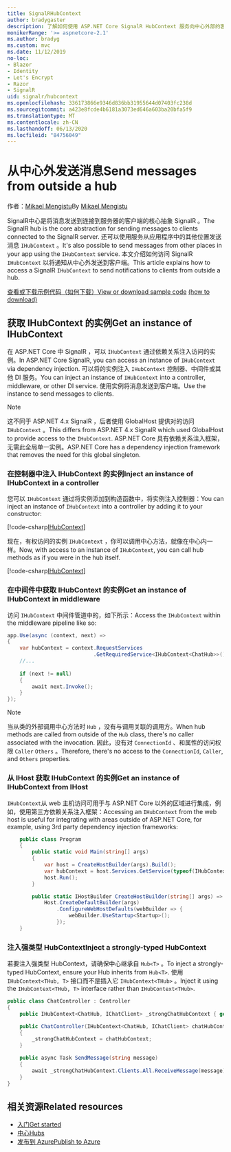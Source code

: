 ```yaml
---
title: SignalRHubContext
author: bradygaster
description: 了解如何使用 ASP.NET Core SignalR HubContext 服务向中心外部的客户端发送通知。
monikerRange: '>= aspnetcore-2.1'
ms.author: bradyg
ms.custom: mvc
ms.date: 11/12/2019
no-loc:
- Blazor
- Identity
- Let's Encrypt
- Razor
- SignalR
uid: signalr/hubcontext
ms.openlocfilehash: 336173866e9346d836bb31955644d07403fc238d
ms.sourcegitcommit: a423e8fcde4b6181a3073ed646a603ba20bfa5f9
ms.translationtype: MT
ms.contentlocale: zh-CN
ms.lasthandoff: 06/13/2020
ms.locfileid: "84756049"
---
```

# <a name="send-messages-from-outside-a-hub"></a><span data-ttu-id="c28d1-103">从中心外发送消息</span><span class="sxs-lookup"><span data-stu-id="c28d1-103">Send messages from outside a hub</span></span>

<span data-ttu-id="c28d1-104">作者：[Mikael Mengistu](https://twitter.com/MikaelM_12)</span><span class="sxs-lookup"><span data-stu-id="c28d1-104">By [Mikael Mengistu](https://twitter.com/MikaelM_12)</span></span>

<span data-ttu-id="c28d1-105">SignalR中心是将消息发送到连接到服务器的客户端的核心抽象 SignalR 。</span><span class="sxs-lookup"><span data-stu-id="c28d1-105">The SignalR hub is the core abstraction for sending messages to clients connected to the SignalR server.</span></span> <span data-ttu-id="c28d1-106">还可以使用服务从应用程序中的其他位置发送消息 `IHubContext` 。</span><span class="sxs-lookup"><span data-stu-id="c28d1-106">It's also possible to send messages from other places in your app using the `IHubContext` service.</span></span> <span data-ttu-id="c28d1-107">本文介绍如何访问 SignalR `IHubContext` 以将通知从中心外发送到客户端。</span><span class="sxs-lookup"><span data-stu-id="c28d1-107">This article explains how to access a SignalR `IHubContext` to send notifications to clients from outside a hub.</span></span>

<span data-ttu-id="c28d1-108">[查看或下载示例代码](https://github.com/dotnet/AspNetCore.Docs/tree/master/aspnetcore/signalr/hubcontext/sample/)[（如何下载）](xref:index#how-to-download-a-sample)</span><span class="sxs-lookup"><span data-stu-id="c28d1-108">[View or download sample code](https://github.com/dotnet/AspNetCore.Docs/tree/master/aspnetcore/signalr/hubcontext/sample/) [(how to download)](xref:index#how-to-download-a-sample)</span></span>

## <a name="get-an-instance-of-ihubcontext"></a><span data-ttu-id="c28d1-109">获取 IHubContext 的实例</span><span class="sxs-lookup"><span data-stu-id="c28d1-109">Get an instance of IHubContext</span></span>

<span data-ttu-id="c28d1-110">在 ASP.NET Core 中 SignalR ，可以 `IHubContext` 通过依赖关系注入访问的实例。</span><span class="sxs-lookup"><span data-stu-id="c28d1-110">In ASP.NET Core SignalR, you can access an instance of `IHubContext` via dependency injection.</span></span> <span data-ttu-id="c28d1-111">可以将的实例注入 `IHubContext` 控制器、中间件或其他 DI 服务。</span><span class="sxs-lookup"><span data-stu-id="c28d1-111">You can inject an instance of `IHubContext` into a controller, middleware, or other DI service.</span></span> <span data-ttu-id="c28d1-112">使用实例将消息发送到客户端。</span><span class="sxs-lookup"><span data-stu-id="c28d1-112">Use the instance to send messages to clients.</span></span>

> [!NOTE]
> <span data-ttu-id="c28d1-113">这不同于 ASP.NET 4.x SignalR ，后者使用 GlobalHost 提供对的访问 `IHubContext` 。</span><span class="sxs-lookup"><span data-stu-id="c28d1-113">This differs from ASP.NET 4.x SignalR which used GlobalHost to provide access to the `IHubContext`.</span></span> <span data-ttu-id="c28d1-114">ASP.NET Core 具有依赖关系注入框架，无需此全局单一实例。</span><span class="sxs-lookup"><span data-stu-id="c28d1-114">ASP.NET Core has a dependency injection framework that removes the need for this global singleton.</span></span>

### <a name="inject-an-instance-of-ihubcontext-in-a-controller"></a><span data-ttu-id="c28d1-115">在控制器中注入 IHubContext 的实例</span><span class="sxs-lookup"><span data-stu-id="c28d1-115">Inject an instance of IHubContext in a controller</span></span>

<span data-ttu-id="c28d1-116">您可以 `IHubContext` 通过将实例添加到构造函数中，将实例注入控制器：</span><span class="sxs-lookup"><span data-stu-id="c28d1-116">You can inject an instance of `IHubContext` into a controller by adding it to your constructor:</span></span>

[!code-csharp[IHubContext](hubcontext/sample/Controllers/HomeController.cs?range=12-19,57)]

<span data-ttu-id="c28d1-117">现在，有权访问的实例 `IHubContext` ，你可以调用中心方法，就像在中心内一样。</span><span class="sxs-lookup"><span data-stu-id="c28d1-117">Now, with access to an instance of `IHubContext`, you can call hub methods as if you were in the hub itself.</span></span>

[!code-csharp[IHubContext](hubcontext/sample/Controllers/HomeController.cs?range=21-25)]

### <a name="get-an-instance-of-ihubcontext-in-middleware"></a><span data-ttu-id="c28d1-118">在中间件中获取 IHubContext 的实例</span><span class="sxs-lookup"><span data-stu-id="c28d1-118">Get an instance of IHubContext in middleware</span></span>

<span data-ttu-id="c28d1-119">访问 `IHubContext` 中间件管道中的，如下所示：</span><span class="sxs-lookup"><span data-stu-id="c28d1-119">Access the `IHubContext` within the middleware pipeline like so:</span></span>

```csharp
app.Use(async (context, next) =>
{
    var hubContext = context.RequestServices
                            .GetRequiredService<IHubContext<ChatHub>>();
    //...
    
    if (next != null)
    {
        await next.Invoke();
    }
});
```

> [!NOTE]
> <span data-ttu-id="c28d1-120">当从类的外部调用中心方法时 `Hub` ，没有与调用关联的调用方。</span><span class="sxs-lookup"><span data-stu-id="c28d1-120">When hub methods are called from outside of the `Hub` class, there's no caller associated with the invocation.</span></span> <span data-ttu-id="c28d1-121">因此，没有对 `ConnectionId` 、和属性的访问权限 `Caller` `Others` 。</span><span class="sxs-lookup"><span data-stu-id="c28d1-121">Therefore, there's no access to the `ConnectionId`, `Caller`, and `Others` properties.</span></span>

### <a name="get-an-instance-of-ihubcontext-from-ihost"></a><span data-ttu-id="c28d1-122">从 IHost 获取 IHubContext 的实例</span><span class="sxs-lookup"><span data-stu-id="c28d1-122">Get an instance of IHubContext from IHost</span></span>

<span data-ttu-id="c28d1-123">`IHubContext`从 web 主机访问可用于与 ASP.NET Core 以外的区域进行集成，例如，使用第三方依赖关系注入框架：</span><span class="sxs-lookup"><span data-stu-id="c28d1-123">Accessing an `IHubContext` from the web host is useful for integrating with areas outside of ASP.NET Core, for example, using 3rd party dependency injection frameworks:</span></span>

```csharp
    public class Program
    {
        public static void Main(string[] args)
        {
            var host = CreateHostBuilder(args).Build();
            var hubContext = host.Services.GetService(typeof(IHubContext<ChatHub>));
            host.Run();
        }

        public static IHostBuilder CreateHostBuilder(string[] args) =>
            Host.CreateDefaultBuilder(args)
                .ConfigureWebHostDefaults(webBuilder => {
                    webBuilder.UseStartup<Startup>();
                });
    }
```

### <a name="inject-a-strongly-typed-hubcontext"></a><span data-ttu-id="c28d1-124">注入强类型 HubContext</span><span class="sxs-lookup"><span data-stu-id="c28d1-124">Inject a strongly-typed HubContext</span></span>

<span data-ttu-id="c28d1-125">若要注入强类型 HubContext，请确保中心继承自 `Hub<T>` 。</span><span class="sxs-lookup"><span data-stu-id="c28d1-125">To inject a strongly-typed HubContext, ensure your Hub inherits from `Hub<T>`.</span></span> <span data-ttu-id="c28d1-126">使用 `IHubContext<THub, T>` 接口而不是插入它 `IHubContext<THub>` 。</span><span class="sxs-lookup"><span data-stu-id="c28d1-126">Inject it using the `IHubContext<THub, T>` interface rather than `IHubContext<THub>`.</span></span>

```csharp
public class ChatController : Controller
{
    public IHubContext<ChatHub, IChatClient> _strongChatHubContext { get; }

    public ChatController(IHubContext<ChatHub, IChatClient> chatHubContext)
    {
        _strongChatHubContext = chatHubContext;
    }

    public async Task SendMessage(string message)
    {
        await _strongChatHubContext.Clients.All.ReceiveMessage(message);
    }
}
```

## <a name="related-resources"></a><span data-ttu-id="c28d1-127">相关资源</span><span class="sxs-lookup"><span data-stu-id="c28d1-127">Related resources</span></span>

* [<span data-ttu-id="c28d1-128">入门</span><span class="sxs-lookup"><span data-stu-id="c28d1-128">Get started</span></span>](xref:tutorials/signalr)
* [<span data-ttu-id="c28d1-129">中心</span><span class="sxs-lookup"><span data-stu-id="c28d1-129">Hubs</span></span>](xref:signalr/hubs)
* [<span data-ttu-id="c28d1-130">发布到 Azure</span><span class="sxs-lookup"><span data-stu-id="c28d1-130">Publish to Azure</span></span>](xref:signalr/publish-to-azure-web-app)
